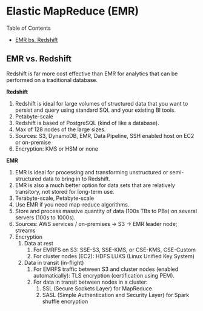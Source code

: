 # Elastic MapReduce (EMR)

Table of Contents
- [EMR bs. Redshift](#emr-vs-redshift)


## EMR vs. Redshift

Redshift is far more cost effective than EMR for analytics that can be performed on a traditional database.

**Redshift**

1. Redshift is ideal for large volumes of structured data that you want to persist and query using standard SQL and your existing BI tools.
2. Petabyte-scale
3. Redshift is based of PostgreSQL (kind of like a database).
4. Max of 128 nodes of the large sizes.
5. Sources: S3, DynamoDB, EMR, Data Pipeline, SSH enabled host on EC2 or on-premise
6. Encryption: KMS or HSM or none

**EMR**

1. EMR is ideal for processing and transforming unstructured or semi-structured data to bring in to Redshift.
2. EMR is also a much better option for data sets that are relatively transitory, not stored for long-term use.
3. Terabyte-scale, Petabyte-scale
4. Use EMR if you need map-reduce algorithms.
5. Store and process massive quantity of data (100s TBs to PBs) on several servers (100s to 1000s).
6. Sources: AWS services / on-premises -> S3 -> EMR leader node; streams
7. Encryption
   1. Data at rest
      1. For EMRFS on S3: SSE-S3, SSE-KMS, or CSE-KMS, CSE-Custom
      2. For cluster nodes (EC2): HDFS LUKS (Linux Unified Key System)
   2. Data in transit (in-flight)
      1. For EMRFS traffic between S3 and cluster nodes (enabled automatically): TLS encryption (certification using PEM).
      2. For data in transit between nodes in a cluster: 
         1. SSL (Secure Sockets Layer) for MapReduce
         2. SASL (Simple Authentication and Security Layer) for Spark shuffle encryption
